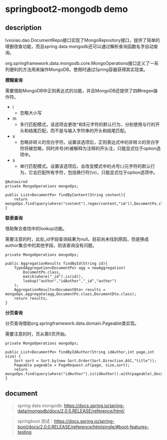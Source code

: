 # springboot2-mongodb demo

## description

lvxixiao.dao.DocumentRepo接口实现了MongoRepository接口，提供了简单的增删改查功能，而且spring data mongodb还可以通过解析查询函数名字自动查询。

org.springframework.data.mongodb.core.MongoOperations接口定义了一系列便利的方法用来操作MongoDB，使用时通过Spring容器获得其实现类。

**模糊查询**

需要借助MongoDB中正则表达式的功能，并且MongoDB还提供了四种regex操作符。

 * i
    * 忽略大小写
 * m
    * 多行匹配模式，该选项会更改^和$元字符的默认行为，分别使用与行的开头和结尾匹配，而不是与输入字符串的开头和结尾匹配。
 * x
    * 忽略非转义的空白字符。设置该选项后，正则表达式中的非转义的空白字符将被忽略，同时井号(#)被解释为注释的开头注，只能显式位于option选项中。
 * s
    * 单行匹配模式。设置该选项后，会改变模式中的点号(.)元字符的默认行为，它会匹配所有字符，包括换行符(\n)，只能显式位于option选项中。

```
@Autowired
private MongoOperations mongoOps;

public List<DocumentPo> findByContent(String content){
    return mongoOps.find(query(where("content").regex(content,"im")),DocumentPo.class);
}
```

**联表查询**

借助聚合查找中的lookup功能。

需要注意的时，此处_id字段查询结果为null。目前尚未找到原因，但是换成author集合中的其他字段，则该查询没有问题。
```
private MongoOperations mongoOps;

public AggregationResults findById(String id){
    TypedAggregation<DocumentPo> agg = newAggregation(
        DocumentPo.class,
        match(where("_id").is(id)),
        lookup("author","idAuthor","_id","author")
    );
    AggregationResults<DocumentDto> results = mongoOps.aggregate(agg,DocumentPo.class,DocumentDto.class);
    return results;
}
```

**分页查询**

分页查询借助org.springframework.data.domain.Pageable类实现。

需要注意的时，页从第0页开始。

```
private MongoOperations mongoOps;

public List<DocumentPo> findByIdAuthor(String idAuthor,int page,int size) {
    Sort sort = Sort.by(new Sort.Order(Sort.Direction.ASC,"title"));
    Pageable pageable = PageRequest.of(page, size,sort);
    return mongoOps.find(query(where("idAuthor").is(idAuthor)).with(pageable),DocumentPo.class);
}
```


## document
> spring data mongodb: https://docs.spring.io/spring-data/mongodb/docs/2.0.5.RELEASE/reference/html/

> springboot 测试：https://docs.spring.io/spring-boot/docs/2.0.0.RELEASE/reference/htmlsingle/#boot-features-testing

